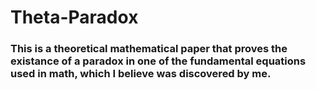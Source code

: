 # Theta-Paradox

### This is a theoretical mathematical paper that proves the existance of a paradox in one of the fundamental equations used in math, which I believe was discovered by me. 

